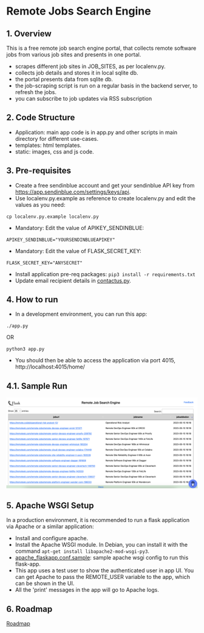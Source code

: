 # Remote Jobs Search Engine

## 1. Overview
This is a free remote job search engine portal, that collects remote software jobs from various job sites and presents in one portal.

- scrapes different job sites in JOB_SITES, as per localenv.py.
- collects job details and stores it in local sqlite db.
- the portal presents data from sqlite db.
- the job-scraping script is run on a regular basis in the backend server, to refresh the jobs.
- you can subscribe to job updates via RSS subscription

## 2. Code Structure

- Application: main app code is in app.py and other scripts in main directory for different use-cases.
- templates: html templates.
- static: images, css and js code.

## 3. Pre-requisites
- Create a free sendinblue account and get your sendinblue API key from https://app.sendinblue.com/settings/keys/api.
- Use localenv.py.example as reference to create localenv.py and edit the values as you need:
```
cp localenv.py.example localenv.py
```

- Mandatory: Edit the value of APIKEY_SENDINBLUE:
```
APIKEY_SENDINBLUE="YOURSENDINBLUEAPIKEY"
```

- Mandatory: Edit the value of FLASK_SECRET_KEY:
```
FLASK_SECRET_KEY="ANYSECRET"
```

- Install application pre-req packages: ```pip3 install -r requirements.txt```
- Update email recipient details in [contactus.py](./contactus.py).

## 4. How to run
- In a development environment, you can run this app:
```
./app.py
```

OR

```
python3 app.py
```

- You should then be able to access the application via port 4015, http://localhost:4015/home/

## 4.1. Sample Run
![plot](./image-remote-job-search-portal.png)

## 5. Apache WSGI Setup
In a production environment, it is recommended to run a flask application via Apache or a similar application:
- Install and configure apache.
- Install the Apache WSGI module. In Debian, you can install it with the command ```apt-get install libapache2-mod-wsgi-py3```.
- [apache_flaskapp.conf.sample](apache_flaskapp.conf.sample): sample apache wsgi config to run this flask-app.
- This app uses a test user to show the authenticated user in app UI. You can get Apache to pass the REMOTE_USER variable to the app, which can be shown in the UI.
- All the 'print' messages in the app will go to Apache logs.

## 6. Roadmap
[Roadmap](./roadmap.md)
